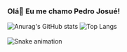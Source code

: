 ### Olá👋 Eu me chamo Pedro Josué!

<!--
**pedrojosuesalomao/pedrojosuesalomao** is a ✨ _special_ ✨ repository because its `README.md` (this file) appears on your GitHub profile.

Here are some ideas to get you started:

- 🔭 I’m currently working on ...
- 🌱 I’m currently learning ...
- 👯 I’m looking to collaborate on ...
- 🤔 I’m looking for help with ...
- 💬 Ask me about ...
- 📫 How to reach me: ...
- 😄 Pronouns: ...
- ⚡ Fun fact: ...
-->
![Anurag's GitHub stats](https://github-readme-stats.vercel.app/api?username=pedrojosuesalomao&show_icons=true&theme=dark)
![Top Langs](https://github-readme-stats.vercel.app/api/top-langs/?username=pedrojosuesalomao&layout=compact&theme=dark)
<br>
 <a href="https://github.com/pedrojosuesalomao"><img src="https://img.shields.io/badge/GitHub-100000?style=for-the-badge&logo=github&logoColor=white" alt=""></a>
  <a href="https://www.instagram.com/pedrosalomao.dev/"><img src="https://img.shields.io/badge/Instagram-E4405F?style=for-the-badge&logo=instagram&logoColor=white" alt=""></a>
 <img src="https://img.shields.io/badge/Linux-FCC624?style=for-the-badge&logo=linux&logoColor=black" alt="">
 <br>
![Snake animation](https://github.com/seu-usuário-aqui/seu-usuário-aqui/blob/output/github-contribution-grid-snake.svg)



